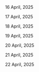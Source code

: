 16 April, 2025

17 April, 2025

18 April, 2025

19 April, 2025

20 April, 2025

21 April, 2025

22 April, 2025